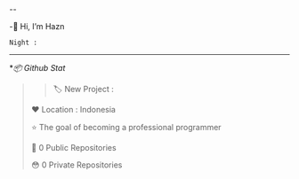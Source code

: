 <script src="//cdnjs.cloudflare.com/ajax/libs/jquery/2.1.3/jquery.min.js"></script>
--


-👋 Hi, I’m Hazn

```i commit repo
Night : 
```
----

**📦 Github Stat*

>> 🏷️ New Project : 
 > 
> ❤️ Location : Indonesia
 > 
> ⭐ The goal of becoming a professional programmer
 > 
> 🙂 0 Public Repositories 
 > 
> 😳 0 Private Repositories  
 > 
